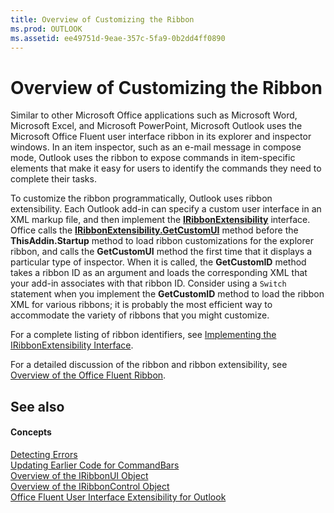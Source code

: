 ```yaml
---
title: Overview of Customizing the Ribbon
ms.prod: OUTLOOK
ms.assetid: ee49751d-9eae-357c-5fa9-0b2dd4ff0890
---
```



# Overview of Customizing the Ribbon

Similar to other Microsoft Office applications such as Microsoft Word, Microsoft Excel, and Microsoft PowerPoint, Microsoft Outlook uses the Microsoft Office Fluent user interface ribbon in its explorer and inspector windows. In an item inspector, such as an e-mail message in compose mode, Outlook uses the ribbon to expose commands in item-specific elements that make it easy for users to identify the commands they need to complete their tasks.

To customize the ribbon programmatically, Outlook uses ribbon extensibility. Each Outlook add-in can specify a custom user interface in an XML markup file, and then implement the  **[IRibbonExtensibility](http://msdn.microsoft.com/library/iribbonextensibility-object-office%28Office.15%29.aspx)** interface. Office calls the **[IRibbonExtensibility.GetCustomUI](http://msdn.microsoft.com/library/iribbonextensibility-getcustomui-method-office%28Office.15%29.aspx)** method before the **ThisAddin.Startup** method to load ribbon customizations for the explorer ribbon, and calls the **GetCustomUI** method the first time that it displays a particular type of inspector. When it is called, the **GetCustomID** method takes a ribbon ID as an argument and loads the corresponding XML that your add-in associates with that ribbon ID. Consider using a `Switch` statement when you implement the **GetCustomID** method to load the ribbon XML for various ribbons; it is probably the most efficient way to accommodate the variety of ribbons that you might customize.

For a complete listing of ribbon identifiers, see  [Implementing the IRibbonExtensibility Interface](implementing-the-iribbonextensibility-interface.md).

For a detailed discussion of the ribbon and ribbon extensibility, see  [Overview of the Office Fluent Ribbon](http://msdn.microsoft.com/library/overview-of-the-office-fluent-ribbon%28Office.15%29.aspx).

## See also


#### Concepts


 [Detecting Errors](detecting-errors.md)<br>
 [Updating Earlier Code for CommandBars](updating-earlier-code-for-commandbars.md)<br>
 [Overview of the IRibbonUI Object](overview-of-the-iribbonui-object.md)<br>
 [Overview of the IRibbonControl Object](overview-of-the-iribboncontrol-object.md)<br>
 [Office Fluent User Interface Extensibility for Outlook](office-fluent-user-interface-extensibility-for-outlook.md)

